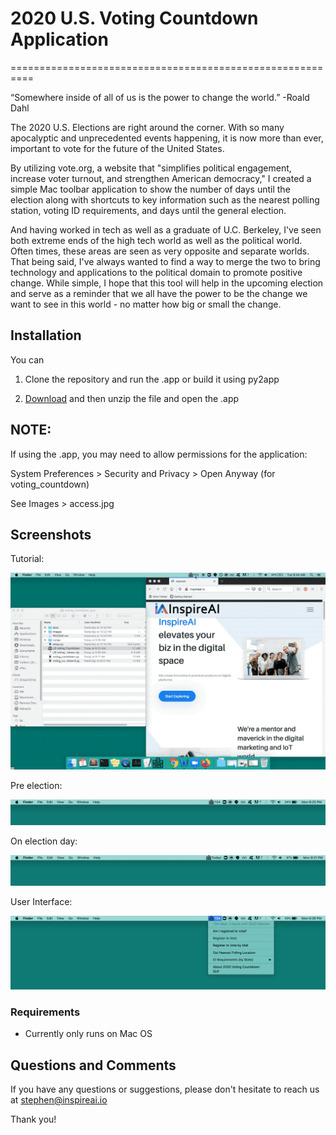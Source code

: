# 2020 U.S. Voting Countdown Application
==========================================================


“Somewhere inside of all of us is the power to change the world.” -Roald Dahl

The 2020 U.S. Elections are right around the corner. With so many apocalyptic and unprecedented events happening, it is now more than ever, important to vote for the future of the United States. 


By utilizing vote.org, a website that "simplifies political engagement, increase voter turnout, and strengthen American democracy," I created a simple Mac toolbar application to show the number of days until the election along with shortcuts to key information such as the nearest polling station, voting ID requirements, and days until the general election. 


And having worked in tech as well as a graduate of U.C. Berkeley, I've seen both extreme ends of the high tech world as well as the political world. Often times, these areas are seen as very opposite and separate worlds. That being said, I've always wanted to find a way to merge the two to bring technology and applications to the political domain to promote positive change. While simple, I hope that this tool will help in the upcoming election and serve as a reminder that we all have the power to be the change we want to see in this world - no matter how big or small the change. 

## Installation

You can 

1. Clone the repository and run the .app or build it using py2app

2. [Download](https://github.com/stephenjhsu/voting_countdown_app/raw/master/US%20Voting%20Countdown.zip) and then unzip the file and open the .app

## NOTE:

If using the .app, you may need to allow permissions for the application:

System Preferences > Security and Privacy > Open Anyway (for voting_countdown)

See Images > access.jpg

## Screenshots

Tutorial:

![](/images/voting.gif)

Pre election:

![](/images/pre_election.jpg)


On election day:

![](/images/election_day.jpg)


User Interface:

![](/images/expanded.jpg)


### Requirements 

- Currently only runs on Mac OS


## Questions and Comments 

If you have any questions or suggestions, please don't hesitate
to reach us at stephen@inspireai.io

Thank you!

